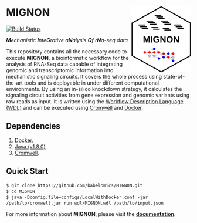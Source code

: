 # MIGNON<img src="pics/icon.png" align="right" height="180"/>

[![Build Status](https://travis-ci.com/babelomics/MIGNON.svg?branch=master)](https://travis-ci.com/babelomics/MIGNON)

_**M**echanistic **I**nte**G**rative a**N**alysis **O**f r**N**a-seq data_

This repository contains all the necessary code to execute **MIGNON**, a bioinformatic workflow for the analysis of RNA-Seq data capable of integrating genomic and transcriptomic information into mechanistic signaling circuits. It covers the whole process using state-of-the-art tools and is deployable in under different computational environments. By using an in-silico knockdown strategy, it calculates the signaling circuit activities from gene expression and genomic variants using raw reads as input. It is written using the [Workflow Description Language (WDL)](https://github.com/openwdl/wdl) and can be executed using [Cromwell](https://github.com/broadinstitute/cromwell) and [Docker](https://www.docker.com/).

## Dependencies

1. [Docker](https://www.docker.com/).
2. [Java (v1.8.0)](https://java.com/en/download/help/download_options.xml).
3. [Cromwell](https://github.com/broadinstitute/cromwell/releases).

## Quick Start

```
$ git clone https://github.com/babelomics/MIGNON.git
$ cd MIGNON
$ java -Dconfig.file=configs/LocalWithDocker.conf -jar /path/to/cromwell.jar run wdl/MIGNON.wdl /path/to/input.json
```

For more information about **MIGNON**, please visit the [**documentation**](https://babelomics.github.io/MIGNON/index.html).